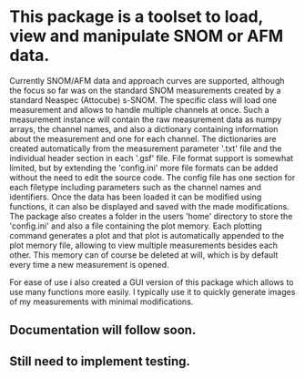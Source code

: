 # This package is a toolset to load, view and manipulate SNOM or AFM data. #
Currently SNOM/AFM data and approach curves are supported, although the focus so far was on the standard SNOM measurements created by a standard Neaspec (Attocube) s-SNOM.
The specific class will load one measurement and allows to handle multiple channels at once.
Such a measurement instance will contain the raw measurement data as numpy arrays, the channel names, and also a dictionary containing information about the measurement and one for each channel.
The dictionaries are created automatically from the measurement parameter '.txt' file and the individual header section in each '.gsf' file.
File format support is somewhat limited, but by extending the 'config.ini' more file formats can be added without the need to edit the source code.
The config file has one section for each filetype including parameters such as the channel names and identifiers.
Once the data has been loaded it can be modified using functions, it can also be displayed and saved with the made modifications.
The package also creates a folder in the users 'home' directory to store the 'config.ini' and also a file containing the plot memory.
Each plotting command generates a plot and that plot is automatically appended to the plot memory file, allowing to view multiple measurements besides each other.
This memory can of course be deleted at will, which is by default every time a new measurement is opened.

For ease of use i also created a GUI version of this package which allows to use many functions more easily. I typically use it to quickly generate images of my measurements with minimal modifications.

## Documentation will follow soon. ##

## Still need to implement testing. ##
